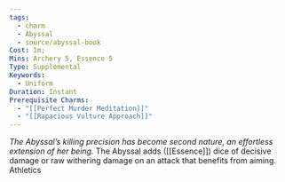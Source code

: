 ```yaml
---
tags:
  - charm
  - Abyssal
  - source/abyssal-book
Cost: 1m; 
Mins: Archery 5, Essence 5
Type: Supplemental
Keywords:
  - Uniform
Duration: Instant
Prerequisite Charms:
  - "[[Perfect Murder Meditation]]"
  - "[[Rapacious Vulture Approach]]"
---
```

*The Abyssal’s killing precision has become second nature, an effortless extension of her being.*
The Abyssal adds ([[Essence]]) dice of decisive damage or raw withering damage on an attack that benefits from aiming.
Athletics